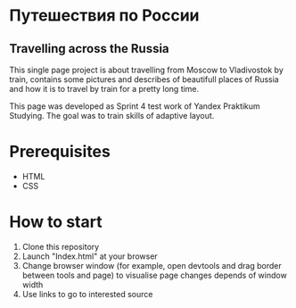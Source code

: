 # Путешествия по России
## Travelling across the Russia

This single page project is about travelling from Moscow to Vladivostok by train, contains some pictures and describes of beautifull places of Russia and how it is to travel by train for a pretty long time.

This page was developed as Sprint 4 test work of Yandex Praktikum Studying. The goal was to train skills of adaptive layout.

# Prerequisites
- HTML
- CSS

# How to start
1. Clone this repository
2. Launch "Index.html" at your browser
3. Change browser window (for example, open devtools and drag border between tools and page) to visualise page changes depends of window width
4. Use links to go to interested source